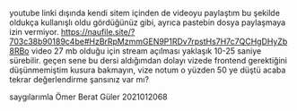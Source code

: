 youtube linki dışında kendi sitem içinden de videoyu paylaştım bu şekilde oldukça kullanışlı oldu gördüğünüz gibi, ayrıca pastebin dosya paylaşmaya izin vermiyor.
https://naufile.site/?703c38b90189c4be#HzBrRpMzmmGEN9P1RDv7rpstHs7H7c7QCHgDHyZb8RBo
video 27 mb olduğu için stream açılması yaklaşık 10-25 saniye sürebilir.
geçen sene bu dersi aldığımdan dolayı vizede frontend gerektiğini düşünmemiştim kusura bakmayın, vize notum o yüzden 50 ye düştü acaba tekrar değerlendirme şansınız var mı?

saygılarımla
Ömer Berat Güler 2021012068
